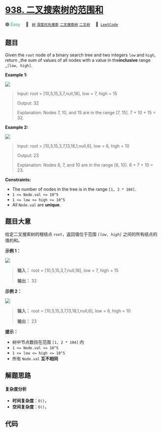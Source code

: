 # [938. 二叉搜索树的范围和](https://leetcode.com/problems/range-sum-of-bst)

🟢 <font color=#15bd66>Easy</font>&emsp; 🔖&ensp; [`树`](/tag/tree.md) [`深度优先搜索`](/tag/depth-first-search.md) [`二叉搜索树`](/tag/binary-search-tree.md) [`二叉树`](/tag/binary-tree.md)&emsp; 🔗&ensp;[`LeetCode`](https://leetcode.com/problems/range-sum-of-bst)

## 题目

Given the `root` node of a binary search tree and two integers `low` and
`high`, return _the sum of values of all nodes with a value in
the**inclusive** range _`[low, high]`.



**Example 1:**

![](https://assets.leetcode.com/uploads/2020/11/05/bst1.jpg)

> Input: root = [10,5,15,3,7,null,18], low = 7, high = 15
> 
> Output: 32
> 
> Explanation: Nodes 7, 10, and 15 are in the range [7, 15]. 7 + 10 + 15 = 32.

**Example 2:**

![](https://assets.leetcode.com/uploads/2020/11/05/bst2.jpg)

> Input: root = [10,5,15,3,7,13,18,1,null,6], low = 6, high = 10
> 
> Output: 23
> 
> Explanation: Nodes 6, 7, and 10 are in the range [6, 10]. 6 + 7 + 10 = 23.

**Constraints:**

  * The number of nodes in the tree is in the range `[1, 2 * 104]`.
  * `1 <= Node.val <= 10^5`
  * `1 <= low <= high <= 10^5`
  * All `Node.val` are **unique**.


## 题目大意

给定二叉搜索树的根结点 `root`，返回值位于范围 _`[low, high]`_ 之间的所有结点的值的和。

**示例 1：**

![](https://assets.leetcode.com/uploads/2020/11/05/bst1.jpg)

> 
> 
> 
> 
> 
> **输入：** root = [10,5,15,3,7,null,18], low = 7, high = 15
> 
> **输出：** 32
> 
> 

**示例 2：**

![](https://assets.leetcode.com/uploads/2020/11/05/bst2.jpg)

> 
> 
> 
> 
> 
> **输入：** root = [10,5,15,3,7,13,18,1,null,6], low = 6, high = 10
> 
> **输出：** 23
> 
> 

**提示：**

  * 树中节点数目在范围 `[1, 2 * 104]` 内
  * `1 <= Node.val <= 10^5`
  * `1 <= low <= high <= 10^5`
  * 所有 `Node.val` **互不相同**


## 解题思路

#### 复杂度分析

- **时间复杂度**：`O()`，
- **空间复杂度**：`O()`，

## 代码

```javascript

```